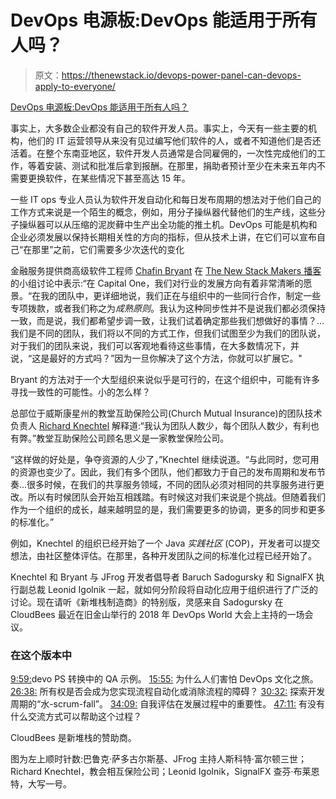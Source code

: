 # DevOps 电源板:DevOps 能适用于所有人吗？

> 原文：<https://thenewstack.io/devops-power-panel-can-devops-apply-to-everyone/>

[DevOps 电源板:DevOps 能适用于所有人吗？](https://thenewstack.simplecast.com/episodes/devops-power-panel-can-devops-apply-to-everyone)

事实上，大多数企业都没有自己的软件开发人员。事实上，今天有一些主要的机构，他们的 IT 运营领导从来没有见过编写他们软件的人，或者不知道他们是否还活着。在整个东南亚地区，软件开发人员通常是合同雇佣的，一次性完成他们的工作，等着安装、测试和批准后拿到报酬。在那里，捐助者预计至少在未来五年内不需要更换软件，在某些情况下甚至高达 15 年。

一些 IT ops 专业人员认为软件开发自动化和每日发布周期的想法对于他们自己的工作方式来说是一个陌生的概念，例如，用分子操纵器代替他们的生产线，这些分子操纵器可以从压缩的泥炭藓中生产出全功能的推土机。DevOps 可能是机构和企业必须发展以保持长期相关性的方向的指标，但从技术上讲，在它们可以宣布自己“在那里”之前，它们需要多少次迭代的变化

金融服务提供商高级软件工程师 [Chafin Bryant](https://www.linkedin.com/in/chafin-bryant-26850964/) 在 [The New Stack Makers 播客](/podcasts/makers)的小组讨论中表示:“在 Capital One，我们对行业的发展方向有着非常清晰的愿景。“在我的团队中，更详细地说，我们正在与组织中的一些同行合作，制定一些专项拨款，或者我们称之为*成熟原则*。我认为这种同步性并不是说我们都必须保持一致，而是说，我们都希望步调一致，让我们试着确定那些我们想做好的事情？…我们是不同的团队，我们将以不同的方式工作，但我们试图至少为我们的团队说，对于我们的团队来说，我们可以客观地看待这些事情，在大多数情况下，并说，“这是最好的方式吗？”因为一旦你解决了这个方法，你就可以扩展它。"

Bryant 的方法对于一个大型组织来说似乎是可行的，在这个组织中，可能有许多寻找一致性的可能性。小的怎么样？

总部位于威斯康星州的教堂互助保险公司(Church Mutual Insurance)的团队技术负责人 [Richard Knechtel](https://www.linkedin.com/in/richardknechtel/) 解释道:“我认为团队人数少，每个团队人数少，有利也有弊。”教堂互助保险公司顾名思义是一家教堂保险公司。

“这样做的好处是，争夺资源的人少了，”Knechtel 继续说道。“与此同时，您可用的资源也变少了。因此，我们有多个团队，他们都致力于自己的发布周期和发布节奏…很多时候，在我们的共享服务领域，不同的团队必须对相同的共享服务进行更改。所以有时候团队会开始互相践踏。有时候这对我们来说是个挑战。但随着我们作为一个组织的成长，越来越明显的是，我们需要更多的协调，更多的同步和更多的标准化。”

例如，Knechtel 的组织已经开始了一个 Java *实践社区* (COP)，开发者可以提交想法，由社区整体评估。在那里，各种开发团队之间的标准化过程已经开始了。

Knechtel 和 Bryant 与 JFrog 开发者倡导者 Baruch Sadogursky 和 SignalFX 执行副总裁 Leonid Igolnik 一起，就如何分阶段将自动化应用于组织进行了广泛的讨论。现在请听《新堆栈制造商》的特别版，灵感来自 Sadogursky 在 CloudBees 最近在旧金山举行的 2018 年 DevOps World 大会上主持的一场会议。

### 在这个版本中

[9:59:](https://thenewstack.simplecast.com/episodes/devops-power-panel-can-devops-apply-to-everyone?t=9:59)devo PS 转换中的 QA 示例。
[15:55:](https://thenewstack.simplecast.com/episodes/devops-power-panel-can-devops-apply-to-everyone?t=15:55) 为什么人们害怕 DevOps 文化之旅。
[26:38:](https://thenewstack.simplecast.com/episodes/devops-power-panel-can-devops-apply-to-everyone?t=26:38) 所有权是否会成为您实现流程自动化或消除流程的障碍？
[30:32:](https://thenewstack.simplecast.com/episodes/devops-power-panel-can-devops-apply-to-everyone?t=30:32) 探索开发周期的“水-scrum-fall”。
[34:09:](https://thenewstack.simplecast.com/episodes/devops-power-panel-can-devops-apply-to-everyone?t=34:09) 自我评估在发展过程中的重要性。
[47:11:](https://thenewstack.simplecast.com/episodes/devops-power-panel-can-devops-apply-to-everyone?t=47:11) 有没有什么交流方式可以帮助这个过程？

CloudBees 是新堆栈的赞助商。

图为左上顺时针数:巴鲁克·萨多古尔斯基、JFrog 主持人斯科特·富尔顿三世；Richard Knechtel，教会相互保险公司；Leonid Igolnik，SignalFX 查芬·布莱恩特，大写一号。

<svg xmlns:xlink="http://www.w3.org/1999/xlink" viewBox="0 0 68 31" version="1.1"><title>Group</title> <desc>Created with Sketch.</desc></svg>